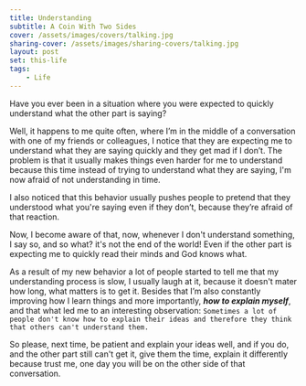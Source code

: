 ```yaml
---
title: Understanding
subtitle: A Coin With Two Sides
cover: /assets/images/covers/talking.jpg
sharing-cover: /assets/images/sharing-covers/talking.jpg
layout: post
set: this-life
tags:
    - Life
---
```


Have you ever been in a situation where you were expected to quickly understand what the other part is saying?

Well, it happens to me quite often, where I’m in the middle of a conversation with one of my friends or colleagues, I notice that they are expecting me to understand what they are saying quickly and they get mad if I don’t. The problem is that it usually makes things even harder for me to understand because this time instead of trying to understand what they are saying, I'm now afraid of not understanding in time.

I also noticed that this behavior usually pushes people to pretend that they understood what you're saying even if they don’t, because they’re afraid of that reaction.

Now, I become aware of that, now, whenever I don't understand something, I say so, and so what? it's not the end of the world! Even if the other part is expecting me to quickly read their minds and God knows what.

As a result of my new behavior a lot of people started to tell me that my understanding process is slow, I usually laugh at it, because it doesn't mater how long, what matters is to get it. Besides that I’m also constantly improving how I learn things and more importantly, ***how to explain myself***, and that what led me to an interesting observation: `Sometimes a lot of people don't know how to explain their ideas and therefore they think that others can't understand them.`

So please, next time, be patient and explain your ideas well, and if you do, and the other part still can't get it, give them the time, explain it differently because trust me, one day you will be on the other side of that conversation.